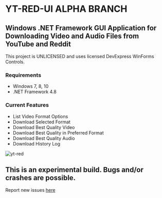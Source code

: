 # YT-RED-UI ALPHA BRANCH

## Windows .NET Framework GUI Application for Downloading Video and Audio Files from YouTube and Reddit

This project is UNLICENSED and uses licensed DevExpress WinForms Controls. 

### Requirements
- Windows 7, 8, 10
- .NET Framework 4.8

### Current Features
- List Video Format Options
- Download Selected Format
- Download Best Quality Video
- Download Best Quality in Preferred Format
- Download Best Quality Audio
- Download History Log

![yt-red](https://user-images.githubusercontent.com/26498008/152799675-edbe4a26-9e58-4c67-8e75-61456651fd29.jpg)

## This is an experimental build.  Bugs and/or crashes are possible.  
Report new issues [here](https://github.com/adanvdo/YT-RED-UI/issues/new)
